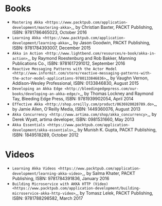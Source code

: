 Books
=====

* `Mastering Akka <https://www.packtpub.com/application-development/mastering-akka>`_, by Christian Baxter, PACKT Publishing, ISBN: 9781786465023, October 2016
* `Learning Akka <https://www.packtpub.com/application-development/learning-akka>`_, by Jason Goodwin, PACKT Publishing, ISBN: 9781784393007, December 2015
* `Akka in Action <http://www.lightbend.com/resources/e-book/akka-in-action>`_, by Raymond Roestenburg and Rob Bakker, Manning Publications Co., ISBN: 9781617291012, September 2016
* `Reactive Messaging Patterns with the Actor Model <http://www.informit.com/store/reactive-messaging-patterns-with-the-actor-model-applications-9780133846836>`_, by Vaughn Vernon, Addison-Wesley Professional, ISBN: 0133846830, August 2015
* `Developing an Akka Edge <http://bleedingedgepress.com/our-books/developing-an-akka-edge/>`_, by Thomas Lockney and Raymond Tay, Bleeding Edge Press, ISBN: 9781939902054, April 2014
* `Effective Akka <http://shop.oreilly.com/product/0636920028789.do>`_, by Jamie Allen, O'Reilly Media, ISBN: 1449360076, August 2013
* `Akka Concurrency <http://www.artima.com/shop/akka_concurrency>`_, by Derek Wyatt, artima developer, ISBN: 0981531660, May 2013
* `Akka Essentials <https://www.packtpub.com/application-development/akka-essentials>`_, by Munish K. Gupta, PACKT Publishing, ISBN: 1849518289, October 2012

Videos
======

* `Learning Akka Videos <https://www.packtpub.com/application-development/learning-akka-video>`_, by Salma Khater, PACKT Publishing, ISBN: 9781784391836, January 2016
* `Building Microservice with AKKA HTTP (Video) <https://www.packtpub.com/application-development/building-microservice-akka-http-video>`_, by Tomasz Lelek, PACKT Publishing, ISBN: 9781788298582, March 2017
